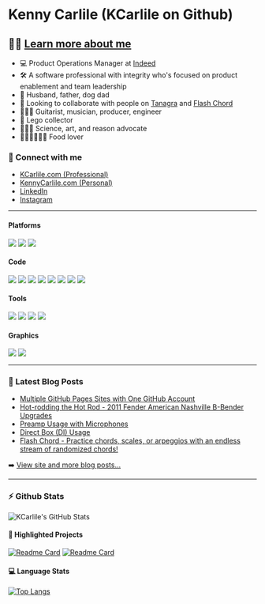 # Kenny Carlile (KCarlile on Github)

## 🔬🧬 [Learn more about me][website-professional]

- 💻 Product Operations Manager at [Indeed](https://www.indeed.com/)
- 🛠 A software professional with integrity who's focused on product enablement and team leadership
- 💟 Husband, father, dog dad
- 🤝 Looking to collaborate with people on [Tanagra][tanagra] and [Flash Chord][flashchord]
- 🎸🎺🎼 Guitarist, musician, producer, engineer
- 🧱 Lego collector
- 🔭🎨🧠 Science, art, and reason advocate
- 🌮🍕🍔🍟🌭🍪 Food lover

### 🔗 Connect with me

- [KCarlile.com (Professional)][website-professional]
- [KennyCarlile.com (Personal)][website-personal]
- [LinkedIn][linkedin]
- [Instagram][instagram]

---

#### Platforms
![](https://img.shields.io/badge/-Mac-informational?style=for-the-badge&logo=apple&logoColor=white&color=220052)
![](https://img.shields.io/badge/-Bash_on_iTerm2-informational?style=for-the-badge&logo=iterm2&logoColor=white&color=220052)
![](https://img.shields.io/badge/-Homebrew-informational?style=for-the-badge&logo=homebrew&logoColor=white&color=220052)

#### Code
![](https://img.shields.io/badge/-PHP-informational?style=for-the-badge&logo=php&logoColor=white&color=02458D)
![](https://img.shields.io/badge/-Python-informational?style=for-the-badge&logo=python&logoColor=white&color=02458D)
![](https://img.shields.io/badge/-HTML-informational?style=for-the-badge&logo=html5&logoColor=white&color=02458D)
![](https://img.shields.io/badge/-CSS-informational?style=for-the-badge&logo=css3&logoColor=white&color=02458D)
![](https://img.shields.io/badge/-JavaScript-informational?style=for-the-badge&logo=javascript&logoColor=white&color=02458D)
![](https://img.shields.io/badge/-jQuery-informational?style=for-the-badge&logo=jquery&logoColor=white&color=02458D)
![](https://img.shields.io/badge/-Boostrap-informational?style=for-the-badge&logo=bootstrap&logoColor=white&color=02458D)
![](https://img.shields.io/badge/-Markdown-informational?style=for-the-badge&logo=markdown&logoColor=white&color=02458D)

#### Tools
![](https://img.shields.io/badge/-Git-informational?style=for-the-badge&logo=git&logoColor=white&color=C70D2C)
![](https://img.shields.io/badge/-GitHub-informational?style=for-the-badge&logo=github&logoColor=white&color=C70D2C)
![](https://img.shields.io/badge/-VS_Code-informational?style=for-the-badge&logo=visualstudiocode&logoColor=white&color=C70D2C)
![](https://img.shields.io/badge/-Google_Suite-informational?style=for-the-badge&logo=google&logoColor=white&color=C70D2C)


#### Graphics
![](https://img.shields.io/badge/-Photoshop-informational?style=for-the-badge&logo=adobephotoshop&logoColor=white&color=006643)
![](https://img.shields.io/badge/-Illustrator-informational?style=for-the-badge&logo=adobeillustrator&logoColor=white&color=006643)



---

### 📝 Latest Blog Posts

<!-- BLOG-POST-LIST:START -->
- [Multiple GitHub Pages Sites with One GitHub Account](https://www.kennycarlile.com/blog/2022-05-10/multiple-github-pages-sites-with-one-github-account)
- [Hot-rodding the Hot Rod - 2011 Fender American Nashville B-Bender Upgrades](https://www.kennycarlile.com/blog/2020-09-14/hot-rodding-the-hot-rod-2011-fender-american-nashville-b-bender-upgrades)
- [Preamp Usage with Microphones](https://www.kennycarlile.com/blog/2020-09-09/preamp-usage-with-microphones)
- [Direct Box &lpar;DI&rpar; Usage](https://www.kennycarlile.com/blog/2020-08-12/direct-box-di-usage)
- [Flash Chord - Practice chords, scales, or arpeggios with an endless stream of randomized chords!](https://www.kennycarlile.com/blog/2020-07-28/flash-chord-practice-chords-scales-or-arpeggios-with-an-endless-stream-of)
<!-- BLOG-POST-LIST:END -->

➡️ [View site and more blog posts...](https://www.kennycarlile.com/)

---

### :zap: Github Stats

![KCarlile's GitHub Stats](https://github-readme-stats.vercel.app/api?username=kcarlile&show_icons=true&theme=dark&hide_border=true)

#### 📐 Highlighted Projects

[![Readme Card](https://github-readme-stats.vercel.app/api/pin/?username=kcarlile&repo=flashchord&theme=dark&hide_border=true)](https://github.com/kcarlile/flashchord)
[![Readme Card](https://github-readme-stats.vercel.app/api/pin/?username=kcarlile&repo=tanagra&theme=dark&hide_border=true)](https://github.com/tanagra/tanagra)

#### 💻 Language Stats

[![Top Langs](https://github-readme-stats.vercel.app/api/top-langs/?username=kcarlile&theme=dark&hide_border=true&layout=compact)](https://github.com/kcarlile/github-readme-stats)

[website-professional]: https://www.kcarlile.com/
[website-personal]: https://www.kennycarlile.com/
[instagram]: https://instagram.com/kennycarlile
[linkedin]: https://www.linkedin.com/in/kennycarlile
[tanagra]: http://www.tanagra.dev/
[flashchord]: http://www.flashchord.com/
